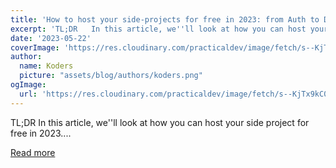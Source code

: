 ```yaml
---
title: 'How to host your side-projects for free in 2023: from Auth to Database'
excerpt: 'TL;DR   In this article, we''ll look at how you can host your side project for free in 2023....'
date: '2023-05-22'
coverImage: 'https://res.cloudinary.com/practicaldev/image/fetch/s--KjTx9kC0--/c_imagga_scale,f_auto,fl_progressive,h_420,q_auto,w_1000/https://dev-to-uploads.s3.amazonaws.com/uploads/articles/tcob76egs0xrsdg53e13.jpg'
author:
  name: Koders
  picture: "assets/blog/authors/koders.png"
ogImage:
  url: 'https://res.cloudinary.com/practicaldev/image/fetch/s--KjTx9kC0--/c_imagga_scale,f_auto,fl_progressive,h_420,q_auto,w_1000/https://dev-to-uploads.s3.amazonaws.com/uploads/articles/tcob76egs0xrsdg53e13.jpg'
---
```


TL;DR   In this article, we''ll look at how you can host your side project for free in 2023....

[Read more](https://dev.to/livecycle/how-to-host-your-side-projects-for-free-in-2023-from-auth-to-database-42im)
